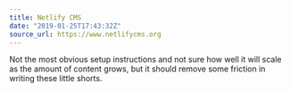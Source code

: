 ```yaml
---
title: Netlify CMS
date: "2019-01-25T17:43:32Z"
source_url: https://www.netlifycms.org
---
```


Not the most obvious setup instructions and not sure how well it will scale as the amount of content grows, but it should remove some friction in writing these little shorts.

